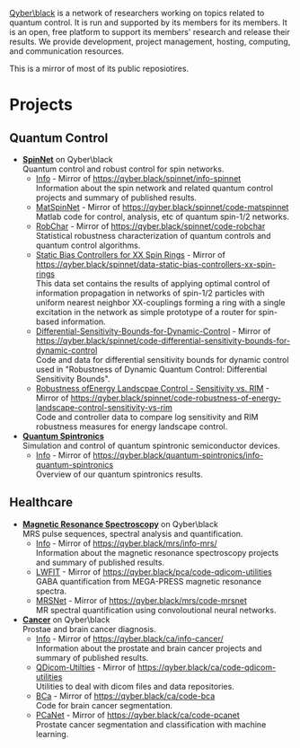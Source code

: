 [Qyber\black](https://qyber.black/) is a network of researchers working on topics related to quantum control. It is run and supported by its members for its members.
It is an open, free platform to support its members' research and release their results. We provide development, project management, hosting,
computing, and communication resources.

This is a mirror of most of its public reposiotires.

# Projects

## Quantum Control

* [**SpinNet**](https://qyber.black/spinnet) on Qyber\black\
  Quantum control and robust control for spin networks.
  * [Info](https://github.com/qyber-black/Info-SpinNet/wiki) - Mirror of https://qyber.black/spinnet/info-spinnet \
    Information about the spin network and related quantum control projects and summary of published results.
  * [MatSpinNet](https://github.com/qyber-black/Code-MatSpinNet) - Mirror of https://qyber.black/spinnet/code-matspinnet \
    Matlab code for control, analysis, etc of quantum spin-1/2 networks.
  * [RobChar](https://github.com/qyber-black/code-robchar) - Mirror of https://qyber.black/spinnet/code-robchar \
    Statistical robustness characterization of quantum controls and quantum control algorithms.
  * [Static Bias Controllers for XX Spin Rings](https://github.com/qyber-black/Data-Static-Bias-Controllers-XX-Spin-Rings) - Mirror of https://qyber.black/spinnet/data-static-bias-controllers-xx-spin-rings \
     This data set contains the results of applying optimal control of information propagation in networks of spin-1/2 particles with uniform nearest neighbor XX-couplings forming a ring with a single excitation in the network as simple prototype of a router for spin-based information.
  * [Differential-Sensitivity-Bounds-for-Dynamic-Control](https://github.com/qyber-black/Code-Differential-Sensitivity-Bounds-for-Dynamic-Control) - Mirror of https://qyber.black/spinnet/code-differential-sensitivity-bounds-for-dynamic-control \
    Code and data for differential sensitivity bounds for dynamic control used in "Robustness of Dynamic Quantum Control: Differential Sensitivity Bounds".
  * [Robustness ofEnergy Landscpae Control - Sensitivity vs. RIM](https://github.com/qyber-black/code-robustness-of-energy-landscape-control-sensitivity-vs-rim) - Mirror of https://qyber.black/spinnet/code-robustness-of-energy-landscape-control-sensitivity-vs-rim \
    Code and controller data to compare log sensitivity and RIM robustness measures for energy landscape control.   
* [**Quantum Spintronics**](https://qyber.black/quantum-spintronics)\
  Simulation and control of quantum spintronic semiconductor devices.
  * [Info](https://github.com/qyber-black/Info-Quantum-Spintronics/wiki) - Mirror of https://qyber.black/quantum-spintronics/info-quantum-spintronics \
    Overview of our quantum spintronics results.

## Healthcare

* [**Magnetic Resonance Spectroscopy**](https://qyber.black/mrs) on Qyber\black\
  MRS pulse sequences, spectral analysis and quantification.
  * [Info](https://github.com/qyber-black/Info-MRS/wiki) - Mirror of https://qyber.black/mrs/info-mrs/ \
    Information about the magnetic resonance spectroscopy projects and summary of published results.
  * [LWFIT](https://github.com/qyber-black/Code-LWFIT) - Mirror of https://qyber.black/pca/code-qdicom-utilities \
    GABA quantification from MEGA-PRESS magnetic resonance spectra.
  * [MRSNet](https://github.com/MaxChandler/MRSNet) - Mirror of https://qyber.black/mrs/code-mrsnet \
    MR spectral quantification using convoloutional neural networks.
* [**Cancer**](https://qyber.black/ca) on Qyber\black\
  Prostae and brain cancer diagnosis.
  * [Info](https://github.com/qyber-black/Info-Cancer/wiki) - Mirror of https://qyber.black/ca/info-cancer/ \
    Information about the prostate and brain cancer projects and summary of published results.
  * [QDicom-Utilties](https://github.com/qyber-black/Code-QDicom-Utilities) - Mirror of https://qyber.black/ca/code-qdicom-utilities \
    Utilities to deal with dicom files and data repositories.
  * [BCa](https://github.com/qyber-black/Code-BCa) - Mirror of https://qyber.black/ca/code-bca \
    Code for brain cancer segmentation.
  * [PCaNet]() - Mirror of https://qyber.black/ca/code-pcanet \
    Prostate cancer segmentation and classification with machine learning.

